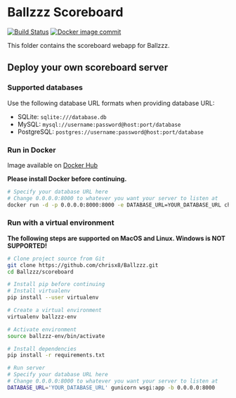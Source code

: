 # Ballzzz Scoreboard

[![Build Status](https://github.com/chrisx8/Ballzzz/workflows/build/badge.svg)](https://github.com/chrisx8/Ballzzz/actions?query=workflow%3Abuild)
[![Docker image commit](https://images.microbadger.com/badges/commit/chrisx8/ballzzz-scoreboard.svg)](https://microbadger.com/images/chrisx8/ballzzz-scoreboard)

This folder contains the scoreboard webapp for Ballzzz.

## Deploy your own scoreboard server

### Supported databases

Use the following database URL formats when providing database URL:

- SQLite: `sqlite:///database.db`
- MySQL: `mysql://username:password@host:port/database`
- PostgreSQL: `postgres://username:password@host:port/database`

### Run in Docker

Image available on [Docker Hub](https://cloud.docker.com/repository/docker/chrisx8/ballzzz-scoreboard)

**Please install Docker before continuing.**

```bash
# Specify your database URL here
# Change 0.0.0.0:8000 to whatever you want your server to listen at
docker run -d -p 0.0.0.0:8000:8000 -e DATABASE_URL=YOUR_DATABASE_URL chrisx8/ballzzz-scoreboard:latest
```

### Run with a virtual environment

**The following steps are supported on MacOS and Linux. Windows is NOT SUPPORTED!**

```bash
# Clone project source from Git
git clone https://github.com/chrisx8/Ballzzz.git
cd Ballzzz/scoreboard

# Install pip before continuing
# Install virtualenv
pip install --user virtualenv

# Create a virtual environment
virtualenv ballzzz-env

# Activate environment
source ballzzz-env/bin/activate

# Install dependencies
pip install -r requirements.txt

# Run server
# Specify your database URL here
# Change 0.0.0.0:8000 to whatever you want your server to listen at
DATABASE_URL='YOUR_DATABASE_URL' gunicorn wsgi:app -b 0.0.0.0:8000
```

